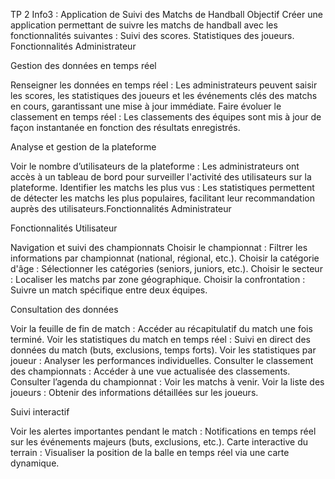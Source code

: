 TP 2 Info3 : Application de Suivi des Matchs de Handball
Objectif
Créer une application permettant de suivre les matchs de handball avec les fonctionnalités suivantes :
Suivi des scores.
Statistiques des joueurs.
Fonctionnalités Administrateur

Gestion des données en temps réel

Renseigner les données en temps réel : Les administrateurs peuvent saisir les scores, les statistiques des joueurs et les événements clés des matchs en cours, garantissant une mise à jour immédiate.
Faire évoluer le classement en temps réel : Les classements des équipes sont mis à jour de façon instantanée en fonction des résultats enregistrés.

Analyse et gestion de la plateforme

Voir le nombre d’utilisateurs de la plateforme : Les administrateurs ont accès à un tableau de bord pour surveiller l'activité des utilisateurs sur la plateforme.
Identifier les matchs les plus vus : Les statistiques permettent de détecter les matchs les plus populaires, facilitant leur recommandation auprès des utilisateurs.Fonctionnalités Administrateur

Fonctionnalités Utilisateur

Navigation et suivi des championnats
Choisir le championnat : Filtrer les informations par championnat (national, régional, etc.).
Choisir la catégorie d'âge : Sélectionner les catégories (seniors, juniors, etc.).
Choisir le secteur : Localiser les matchs par zone géographique.
Choisir la confrontation : Suivre un match spécifique entre deux équipes.

Consultation des données

Voir la feuille de fin de match : Accéder au récapitulatif du match une fois terminé.
Voir les statistiques du match en temps réel : Suivi en direct des données du match (buts, exclusions, temps forts).
Voir les statistiques par joueur : Analyser les performances individuelles.
Consulter le classement des championnats : Accéder à une vue actualisée des classements.
Consulter l’agenda du championnat : Voir les matchs à venir.
Voir la liste des joueurs : Obtenir des informations détaillées sur les joueurs.

Suivi interactif

Voir les alertes importantes pendant le match : Notifications en temps réel sur les événements majeurs (buts, exclusions, etc.).
Carte interactive du terrain : Visualiser la position de la balle en temps réel via une carte dynamique.
